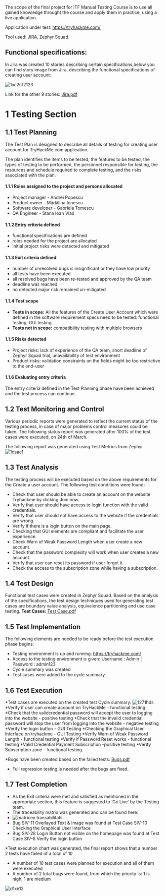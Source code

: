 The scope of the final project for ITF Manual Testing Course is to use all gained knowledge throught the course and apply them in practice, using a live application.

Application under test: https://tryhackme.com/

Tool used: JIRA, Zephyr Squad.

<h2>Functional specifications:</h2>
In Jira was created 10 stories describing certain specifications,below you can find story image from Jira, describing the functional specifications of creating user account:

![1xc2c12123](https://github.com/StanaIoanVlad/TestareManuala3-Proiect-Practic-Testare-Manuala/assets/130207529/a53b904d-4d06-43c5-bb64-8f0d6bf790d6)


Link for the other 9 stories:
[Jira.pdf](https://github.com/StanaIoanVlad/TestareManuala3-Proiect-Practic-Testare-Manuala/files/14733665/Jira.pdf)


# 1 Testing Section

## 1.1 Test Planning

The Test Plan is designed to describe all details of testing for creating user account for TryHackMe.com application.

The plan identifies the items to be tested, the features to be tested, the types of testing to be performed, the personnel responsible for testing, the resources and schedule required to complete testing, and the risks associated with the plan.

#### 1.1.1 Roles assigned to the project and persons allocated

* Project manager - Andrei Popescu
* Product owner - Mădălina Ionescu
* Software developer - Gabriela Tomescu
* QA Engineer - Stana Ioan Vlad

#### 1.1.2 Entry criteria defined

* functional specifications are defined
* roles needed for the project are allocated
* initial project risks were detected and mitigated

#### 1.1.3 Exit criteria defined

* number of unresolved bugs is insignificant or they have low priority
* all tests have been executed
* all resolved bugs have been re-tested and approved by the QA team
* deadline was reached
* no detected major risk remained un-mitigated
  

#### 1.1.4 Test scope

* __Tests in scope:__ All the features of the Create User Account which were defined in the software requirement specs need to be tested: functional testing, GUI testing.
* __Tests not in scope:__ compatibility testing with multiple browsers

#### 1.1.5 Risks detected

* Project risks: lack of experience of the QA team, short deadline of Zephyr Squad trial, unavailability of test environment
* Product risks: validation constraints on the fields might be too restrictive to the end-user

#### 1.1.6 Evaluating entry criteria

The entry criteria defined in the Test Planning phase have been achieved and the test process can continue.

## 1.2 Test Monitoring and Control

Various periodic reports were generated to reflect the current status of the testing process, in case of major problems control measures could be taken. The following status report was generated after 100% of the test cases were executed, on 24th of March.

The following report was generated using Test Metrics from Zephyr
![1dsac1](https://github.com/StanaIoanVlad/TestareManuala3-Proiect-Practic-Testare-Manuala/assets/130207529/577e3360-4e3b-415e-91e2-0baa64ce1f63)





## 1.3 Test Analysis

The testing process will be executed based on the above requirements for the Create a user account. 
The following test conditions were found:
  * Check that user should be able to create an account on the website Tryhackme by clicking Join now.
  * Verify that user should have access to login function with the valid credentials.
  * Verify that user should not have access to the website if the credentials are wrong.
  * Verify if there is a login button on the main page.
  * Checking that GUI elements are compliant and facilitate the user experience.
  * Check Warn of Weak Password Length when user create a new account.
  * Check that the password complexity will work when user creates a new account.
  * Verify that user can reset its password if user forgot it.
  * Check the access to the subscription zone while having a subscription.



## 1.4 Test Design

Functional test cases were created in Zephyr Squad. Based on the analysis of the specifications, the test design techniques used for generating test cases are boundary value analysis, equivalence partitioning and use case testing.
**Test Cases:**
[Test Case.pdf](https://github.com/StanaIoanVlad/TestareManuala3-Proiect-Practic-Testare-Manuala/files/14733772/Test.Case.pdf)



## 1.5 Test Implementation

The following elements are needed to be ready before the test execution phase begins:

* Testing environment is up and running: https://tryhackme.com/
* Access to the testing environment is given: Username : Admin | Password : admin123
* Cycle summary was created
* Test cases were added to the cycle summary

## 1.6 Test Execution

*Test cases are executed on the created test Cycle summary:
![1271hds](https://github.com/StanaIoanVlad/TestareManuala3-Proiect-Practic-Testare-Manuala/assets/130207529/d8177cd0-51fb-473f-a7ff-e1038d43a844)
*Verify if user can create account on TryHackMe - functional testing
*Check that the validcredential password will accept the user to logging into the website - positive testing
*Check that the invalid credential password will stop the user from logging into the website - negative testing
*Verify the login button - GUI Testing
*Checking the Graphical User Interface on tryhackme - GUI Testing
*Verify Warn of Weak Password Length - functional testing
*Verify if Password Reset works - functional testing
*Valid Credential Payment Subscription -positive testing
*Verify Subscription zone - functional testing


*Bugs have been created based on the failed tests:
[Bugs.pdf](https://github.com/StanaIoanVlad/TestareManuala3-Proiect-Practic-Testare-Manuala/files/14733781/Bugs.pdf)


* Full regression testing is needed after the bugs are fixed.

## 1.7 Test Completion

* As the Exit criteria were met and satisfied as mentioned in the appropriate section, this feature is suggested to ‘Go Live’ by the Testing team.
* The traceability matrix was generated and can be found here:
* ![matricea transabilitatii](https://github.com/StanaIoanVlad/TestareManuala3-Proiect-Practic-Testare-Manuala/assets/130207529/5b3ac31f-a648-4614-a56a-8c12e43b4e92)
* Bug SIV-11 Overlayed Text & Image was found at Test Case SIV-10 Checking the Graphical User Interface
* Bug SIV-28 Login Button not visible on the homepage was found at Test Case SIV-8 Verify the login button



*Test execution chart was generated, the final report shows that a number 2 tests have failed of a total of 10
* A number of 10 test cases were planned for execution and all of them were executed
* A number of 2 total bugs were found, from which the priority is: 1 is high, 1 are medium

![d1xe12](https://github.com/StanaIoanVlad/TestareManuala3-Proiect-Practic-Testare-Manuala/assets/130207529/41998f1f-95fb-48ab-858b-8e3347f1b077)
